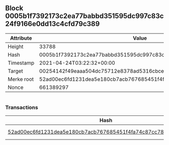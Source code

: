 ## Block 0005b1f7392173c2ea77babbd351595dc997c83c24f9166e0dd13c4cfd79c389

Attribute | Value
--- | ---
Height | 33788
Hash | 0005b1f7392173c2ea77babbd351595dc997c83c24f9166e0dd13c4cfd79c389
Timestamp | 2021-04-24T03:22:32+00:00
Target | 00254142f49eaaa504dc75712e8378ad5316cbcead634704b3734b6271167cc4
Merke root | 52ad00ec6fd1231dea5e180cb7acb767685451f4fa74c87cc78695c2e59f7148
Nonce | 661389297

```

```

### Transactions

Hash | Amount
--- | ---
[52ad00ec6fd1231dea5e180cb7acb767685451f4fa74c87cc78695c2e59f7148](52ad00ec6fd1231dea5e180cb7acb767685451f4fa74c87cc78695c2e59f7148.md) | 10.00000000 SKEPTI 
